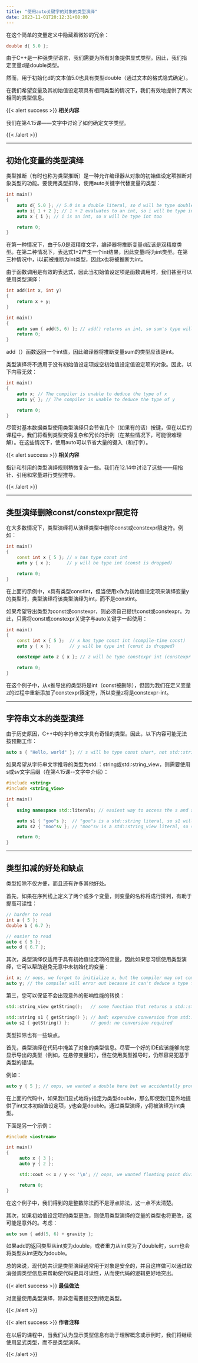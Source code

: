```yaml
---
title: "使用auto关键字的对象的类型演绎"
date: 2023-11-01T20:12:31+08:00
---
```


在这个简单的变量定义中隐藏着微妙的冗余：

```C++
double d{ 5.0 };
```

由于C++是一种强类型语言，我们需要为所有对象提供显式类型。因此，我们指定变量d是double类型。

然而，用于初始化d的文本值5.0也具有类型double（通过文本的格式隐式确定）。

在我们希望变量及其初始值设定项具有相同类型的情况下，我们有效地提供了两次相同的类型信息。

{{< alert success >}}
**相关内容**

我们在第4.15课——文字中讨论了如何确定文字类型。

{{< /alert >}}

***
## 初始化变量的类型演绎

类型推断（有时也称为类型推断）是一种允许编译器从对象的初始值设定项推断对象类型的功能。要使用类型扣除，使用auto关键字代替变量的类型：

```C++
int main()
{
    auto d{ 5.0 }; // 5.0 is a double literal, so d will be type double
    auto i{ 1 + 2 }; // 1 + 2 evaluates to an int, so i will be type int
    auto x { i }; // i is an int, so x will be type int too

    return 0;
}
```

在第一种情况下，由于5.0是双精度文字，编译器将推断变量d应该是双精度类型。在第二种情况下，表达式1+2产生一个int结果，因此变量i将为int类型。在第三种情况中，i以前被推断为int类型，因此x也将被推断为int。

由于函数调用是有效的表达式，因此当初始值设定项是函数调用时，我们甚至可以使用类型演绎：

```C++
int add(int x, int y)
{
    return x + y;
}

int main()
{
    auto sum { add(5, 6) }; // add() returns an int, so sum's type will be deduced to int
    return 0;
}
```

add（）函数返回一个int值，因此编译器将推断变量sum的类型应该是int。

类型演绎将不适用于没有初始值设定项或空初始值设定值设定项的对象。因此，以下内容无效：

```C++
int main()
{
    auto x; // The compiler is unable to deduce the type of x
    auto y{ }; // The compiler is unable to deduce the type of y

    return 0;
}
```

尽管对基本数据类型使用类型演绎只会节省几个（如果有的话）按键，但在以后的课程中，我们将看到类型变得复杂和冗长的示例（在某些情况下，可能很难理解）。在这些情况下，使用auto可以节省大量的键入（和打字）。

{{< alert success >}}
**相关内容**

指针和引用的类型演绎规则稍微复杂一些。我们在12.14中讨论了这些——用指针、引用和常量进行类型推导。

{{< /alert >}}

***
## 类型演绎删除const/constexpr限定符

在大多数情况下，类型演绎将从演绎类型中删除const或constexpr限定符。例如：

```C++
int main()
{
    const int x { 5 }; // x has type const int
    auto y { x };      // y will be type int (const is dropped)

    return 0;
}
```

在上面的示例中，x具有类型constint，但当使用x作为初始值设定项来演绎变量y的类型时，类型演绎将该类型演绎为int，而不是constint。

如果希望导出类型为const或constexpr，则必须自己提供const或constexpr。为此，只需将const或constexpr关键字与auto关键字一起使用：

```C++
int main()
{
    const int x { 5 };  // x has type const int (compile-time const)
    auto y { x };       // y will be type int (const is dropped)

    constexpr auto z { x }; // z will be type constexpr int (constexpr is reapplied)

    return 0;
}
```

在这个例子中，从x推导出的类型将是int（const被删除），但因为我们在定义变量z的过程中重新添加了constexpr限定符，所以变量z将是constexpr-int。

***
## 字符串文本的类型演绎

由于历史原因，C++中的字符串文字具有奇怪的类型。因此，以下内容可能无法按预期工作：

```C++
auto s { "Hello, world" }; // s will be type const char*, not std::string
```

如果希望从字符串文字推导的类型为std:：string或std:∶string_view，则需要使用s或sv文字后缀（在第4.15课--文字中介绍）：

```C++
#include <string>
#include <string_view>

int main()
{
    using namespace std::literals; // easiest way to access the s and sv suffixes

    auto s1 { "goo"s };  // "goo"s is a std::string literal, so s1 will be deduced as a std::string
    auto s2 { "moo"sv }; // "moo"sv is a std::string_view literal, so s2 will be deduced as a std::string_view

    return 0;
}
```

***
## 类型扣减的好处和缺点

类型扣除不仅方便，而且还有许多其他好处。

首先，如果在序列线上定义了两个或多个变量，则变量的名称将成行排列，有助于提高可读性：

```C++
// harder to read
int a { 5 };
double b { 6.7 };

// easier to read
auto c { 5 };
auto d { 6.7 };
```

其次，类型演绎仅适用于具有初始值设定项的变量，因此如果您习惯使用类型演绎，它可以帮助避免无意中未初始化的变量：

```C++
int x; // oops, we forgot to initialize x, but the compiler may not complain
auto y; // the compiler will error out because it can't deduce a type for y
```

第三，您可以保证不会出现意外的影响性能的转换：

```C++
std::string_view getString();   // some function that returns a std::string_view

std::string s1 { getString() }; // bad: expensive conversion from std::string_view to std::string (assuming you didn't want this)
auto s2 { getString() };        // good: no conversion required
```

类型扣除也有一些缺点。

首先，类型演绎在代码中掩盖了对象的类型信息。尽管一个好的IDE应该能够向您显示导出的类型（例如，在悬停变量时），但在使用类型推导时，仍然容易犯基于类型的错误。

例如：

```C++
auto y { 5 }; // oops, we wanted a double here but we accidentally provided an int literal
```

在上面的代码中，如果我们显式地将y指定为类型double，那么即使我们意外地提供了int文本初始值设定项，y也会是double。通过类型演绎，y将被演绎为int类型。

下面是另一个示例：

```C++
#include <iostream>

int main()
{
     auto x { 3 };
     auto y { 2 };

     std::cout << x / y << '\n'; // oops, we wanted floating point division here

     return 0;
}
```

在这个例子中，我们得到的是整数除法而不是浮点除法，这一点不太清楚。

其次，如果初始值设定项的类型更改，则使用类型演绎的变量的类型也将更改，这可能是意外的。考虑：

```C++
auto sum { add(5, 6) + gravity };
```

如果add的返回类型从int变为double，或者重力从int变为了double时，sum也会将类型从int更改为double。

总的来说，现代的共识是类型演绎通常用于对象是安全的，并且这样做可以通过取消强调类型信息来帮助使代码更具可读性，从而使代码的逻辑更好地突出。

{{< alert success >}}
**最佳做法**

对变量使用类型演绎，除非您需要提交到特定类型。

{{< /alert >}}

{{< alert success >}}
**作者注释**

在以后的课程中，当我们认为显示类型信息有助于理解概念或示例时，我们将继续使用显式类型，而不是类型演绎。

{{< /alert >}}

